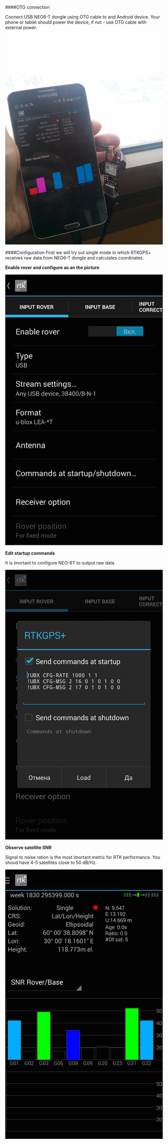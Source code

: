 ####OTG connection

Connect USB NEO6-T dongle using OTG cable to and Android device. Your phone or tablet should power the device, if not - use OTG cable with external power.

![otg](img/RTKGPS+OTG.jpeg)

####Configuration
First we will try out single mode in which RTKGPS+ receives raw data from NEO6-T dongle and calculates coordinates. 

**Enable rover and configure as an the picture**

![enable](img/RTKGPS+EN.png)

**Edit startup commands**

It is imortant to configure NEO-6T to output raw data.

![config](img/RTKGPS+CMD.png)

**Observe satellite SNR**

Signal to noise ration is the most imortant metric for RTK performance. You shoud have 4-5 satellites close to 50 dB/Hz.

![config](img/RTKGPS+SV.png)

